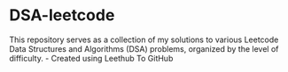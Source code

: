 # DSA-leetcode
This repository serves as a collection of my solutions to various Leetcode Data Structures and Algorithms (DSA) problems, organized by the level of difficulty. - Created using Leethub To GitHub
